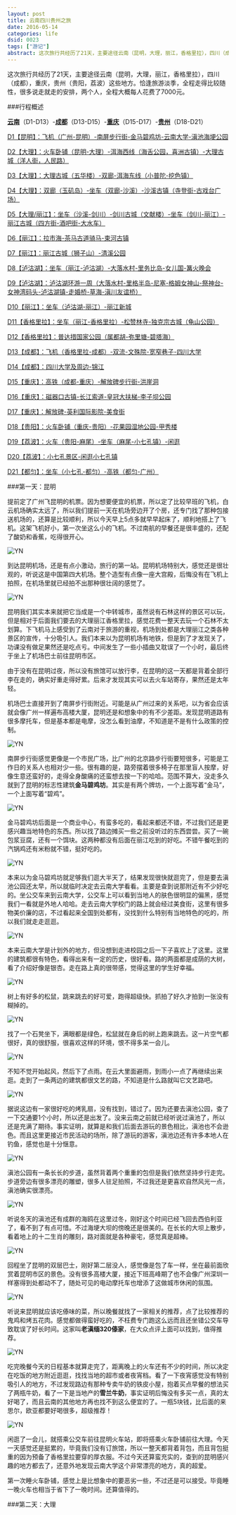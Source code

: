 ```yaml
---
layout: post
title: 云南四川贵州之旅
date: 2016-05-14
categories: life
dsid: 0023
tags: ["游记"]
abstract: 这次旅行共经历了21天，主要途径云南（昆明，大理，丽江，香格里拉），四川（成都），重庆，贵州（贵阳，荔波）这些地方。恰逢旅游淡季，全程走得比较随性，很多说走就走的安排，两个人，全程大概每人花费了7000元。
---
```


这次旅行共经历了21天，主要途径云南（昆明，大理，丽江，香格里拉），四川（成都），重庆，贵州（贵阳，荔波）这些地方。恰逢旅游淡季，全程走得比较随性，很多说走就走的安排，两个人，全程大概每人花费了7000元。

###行程概述

**<a HREF="#d1">云南</a>**（D1-D13）-**<a HREF="#d13">成都</a>**（D13-D15）-**<a HREF="#d15">重庆</a>**（D15-D17）-**<a HREF="#d18">贵州</a>**（D18-D21）

<a HREF="#d1">D1【昆明】：飞机（广州-昆明）-南屏步行街-金马碧鸡坊-云南大学-滇池海埂公园</a>

<a HREF="#d2">D2【大理】：火车卧铺（昆明-大理）-洱海西线（海舌公园，喜洲古镇）-大理古城（洋人街，人民路）</a>

<a HREF="#d3">D3【大理】：大理古城（五华楼）-双廊-洱海东线（小普陀-挖色镇）</a>

<a HREF="#d4">D4【大理】：双廊（玉矶岛）-坐车（双廊-沙溪）-沙溪古镇（寺登街-古戏台广场）</a>

<a HREF="#d5">D5【大理/丽江】：坐车（沙溪-剑川）-剑川古城（文献楼）-坐车（剑川-丽江）-丽江古城（四方街-酒吧街-大水车）</a>

<a HREF="#d6">D6【丽江】：拉市海-茶马古道骑马-束河古镇</a>

<a HREF="#d7">D7【丽江】：丽江古城（狮子山）-清溪公园</a>

<a HREF="#d8">D8【泸沽湖】：坐车（丽江-泸沽湖）-大落水村-里务比岛-女儿国-篝火晚会</a>

<a HREF="#d9">D9【泸沽湖】：泸沽湖环游一周（大落水村-里格半岛-尼塞-格姆女神山-祭神台-女神湾码头-泸沽湖镇-走婚桥-草海-滇川友谊桥）</a>

<a HREF="#d10">D10【丽江】：坐车（泸沽湖-丽江）-丽江新城</a>

<a HREF="#d11">D11【香格里拉】：坐车（丽江-香格里拉）-松赞林寺-独克宗古城（龟山公园）</a>

<a HREF="#d12">D12【香格里拉】：普达措国家公园（属都胡-弥里塘-碧塔海）</a>

<a HREF="#d13">D13【成都】：飞机（香格里拉-成都）-双流-文殊院-宽窄巷子-四川大学</a>

<a HREF="#d14">D14【成都】：四川大学及周边-锦江</a>

<a HREF="#d15">D15【重庆】：高铁（成都-重庆）-解放碑步行街-洪崖洞</a>

<a HREF="#d16">D16【重庆】：磁器口古镇-长江索道-皇冠大扶梯-李子坝公园</a>

<a HREF="#d17">D17【重庆】：解放碑-英利国际影院-美食街</a>

<a HREF="#d18">D18【贵阳】：火车卧铺（重庆-贵阳）-花果园湿地公园-甲秀楼</a>

<a HREF="#d19">D19【荔波】：火车（贵阳-麻尾）-坐车（麻尾-小七孔镇）-闲逛</a>

<a HREF="#d20">D20【荔波】：小七孔景区-闲逛小七孔镇</a>

<a HREF="#d21">D21【都匀】：坐车（小七孔-都匀）-高铁（都匀-广州）</a>

###<a name="d1">第一天：昆明</a>

提前定了广州飞昆明的机票。因为想要便宜的机票，所以定了比较早班的飞机，白云机场确实太远了，所以我们提前一天在机场旁边开了个房，还专门找了那种包接送机场的，还算是比较顺利，所以今天早上5点多就早早起床了，顺利地搭上了飞机。这架飞机好小，第一次坐这么小的飞机。不过南航的早餐还是很丰盛的，还配了酸奶和香蕉，吃得很开心。

![YN](/photo/Travel-to-Yunnan/IMG_6501.jpg)

到达昆明机场，还是有点小激动，旅行的第一站。昆明机场特别大，感觉还是很壮观的，听说这是中国第四大机场。整个造型有点像一座大宫殿，后悔没有在飞机上拍照，在机场里就已经拍不出那种很壮阔的感觉了。

![YN](/photo/Travel-to-Yunnan/IMG_6502.jpg)

昆明我们其实本来就把它当成是一个中转城市，虽然说有石林这样的景区可以玩，但是相对于后面我们要去的大理丽江香格里拉，感觉花费一整天去玩一个石林不太划算。下飞机马上感受到了云南对于旅游的重视，机场到处都是大理丽江之类各种景区的宣传，十分吸引人。我们本来以为昆明机场有地铁，但是到了才发现关了，功课没有做足果然还是吃点亏。中间发生了一些小插曲又耽误了一个小时，最后终于坐上了机场巴士前往昆明市区。

由于没有在昆明过夜，所以没有旅馆可以放行李，在昆明的这一天都是背着全部行李在走的，确实好重走得好累。后来才发现其实可以去火车站寄存，果然还是太年轻。

机场巴士直接开到了南屏步行街附近。可能是从广州过来的关系吧，以为省会应该就会像广州一样遍布高楼大厦，昆明还是和想象中的有不少差距。发现昆明道路有很多摩托车，但是基本都是电摩，没怎么看到油摩，不知道是不是有什么政策的控制。

![YN](/photo/Travel-to-Yunnan/IMG_6510.jpg)

南屏步行街感觉更像是一个市民广场，比广州的北京路步行街要短很多，可能是工作日的关系人也相对少一些。很有趣的是，路旁摆着很多椅子在那里盲人按摩，好像生意还蛮好的，走得全身酸痛的还蛮想去按一下的哈哈。范围不算大，没走多久就到了昆明的标志性建筑**金马碧鸡坊**。其实是有两个牌坊，一个上面写着“金马”，一个上面写着“碧鸡”。

![YN](/photo/Travel-to-Yunnan/IMG_6506.jpg)

金马碧鸡坊后面是一个商业中心，有蛮多吃的，看起来都还不错，不过我们还是更感兴趣当地特色的东西。所以找了路边摊买一些之前没听过的东西尝尝。买了一碗包浆豆腐，还有一个饵块。这两种都没有后面在丽江吃到的好吃。不错午餐吃到的汽锅鸡还有米粉就不错，挺好吃的。

![YN](/photo/Travel-to-Yunnan/IMG_6515.jpg)

本来以为金马碧鸡坊就足够我们逛大半天了，结果发现很快就逛完了，但是要去滇池公园还太早，所以就临时决定去云南大学看看。主要是查到说那附近有不少好吃的。坐公交车来到云南大学，公交车上可以看到当地人的肤色很明显的偏黑，感觉我们一看就是外地人哈哈。走去云南大学校门的路上就会经过美食街，这里有很多物美价廉的店，不过看起来全国到处都有，没找到什么特别有当地特色的吃的，所以我们就走走逛逛。

![YN](/photo/Travel-to-Yunnan/IMG_6516.jpg)

本来云南大学是计划外的地方，但没想到走进校园之后一下子喜欢上了这里。这里的建筑都很有特色，看得出来有一定的历史，很好看。路的两面都是成荫的大树，看了介绍好像是银杏。走在路上真的很带感，觉得这里的学生好幸福。

![YN](/photo/Travel-to-Yunnan/IMG_6524.jpg)

树上有好多的松鼠，跳来跳去的好可爱，跑得超级快。抓拍了好久才拍到一张没有糊掉的。

![YN](/photo/Travel-to-Yunnan/IMG_6522.jpg)

找了一个石凳坐下，满眼都是绿色，松鼠就在身后的树上跑来跳去。这一片空气都很好，真的很舒服，很喜欢这样的环境，恨不得多呆一会儿。

![YN](/photo/Travel-to-Yunnan/IMG_6523.jpg)

不知不觉开始起风，然后下了点雨。在云大里面避雨，到雨小一点了再继续出来逛。走到了一条两边的建筑都很文艺的路，不知道是什么路就叫它文艺路吧。

![YN](/photo/Travel-to-Yunnan/IMG_6526.jpg)

据说这边有一家很好吃的烤乳扇，没有找到，错过了。因为还要去滇池公园，查了一下交通要1个小时，所以还是出发了。没来云南之前就已经听说过滇池了，所以还是充满了期待。事实证明，就算是和我们后面去游玩的景色相比，滇池也不会逊色。而且这里更接近市民活动的场所，除了游玩的游客，滇池边还有许多本地人在钓鱼，感觉也是十分惬意。

![YN](/photo/Travel-to-Yunnan/IMG_6538.jpg)

滇池公园有一条长长的步道，虽然背着两个重重的包但是我们依然坚持步行走完。步道旁边有很多漂亮的雕塑，很多人驻足拍照，不过我还是更喜欢自然风光一点，滇池确实很漂亮。

![YN](/photo/Travel-to-Yunnan/IMG_6540.jpg)

听说冬天的滇池还有成群的海鸥在这里过冬，刚好这个时间已经飞回去西伯利亚了，看不到了有点可惜。不过海埂大坝的傍晚还是很美的。在长长的大坝上散步，看着地上的十二生肖的雕刻，路对面就是各种豪宅，感觉真是超棒。

![YN](/photo/Travel-to-Yunnan/IMG_6559.jpg)

回程坐了昆明的双层巴士，刚好第二层没人，感觉像是包了车一样，坐在最前面欣赏着昆明市区的景色。没有很多高楼大厦，接近下班高峰期了也不会像广州深圳一样塞得到处都动不了，随处可见的电动摩托车也增添了这做城市休闲的氛围。

![YN](/photo/Travel-to-Yunnan/IMG_6581.jpg)

听说来昆明就应该吃傣味的菜，所以晚餐就找了一家相关的推荐，点了比较推荐的鬼鸡和烤五花肉。感觉都做得蛮好吃的，不枉费专门跑这么远而且还坐错公交车导致耽误了好长时间。这家叫**老滇缅320傣家**，在大众点评上面可以找到，值得推荐。

![YN](/photo/Travel-to-Yunnan/IMG_6584.jpg)

吃完晚餐今天的日程基本就算走完了，距离晚上的火车还有不少的时间，所以决定在吃饭的地方附近逛逛，找找当地的超市或者夜宵档。看了一下夜宵感觉没有特别吸引人的地方，不过发现路边有那种专卖牛奶的铁皮小屋，抱着买点早餐的想法买了两瓶牛奶，看了一下是当地产的**雪兰牛奶**，事实证明后悔没有多买一点，真的太好喝了，而且云南的其他地方再也找不到这么便宜的了。一瓶5块钱，比后面的来思尔，欧亚都要好喝很多，超级推荐！

![YN](/photo/Travel-to-Yunnan/IMG_6589.jpg)

闲逛了一会儿，就搭乘公交车前往昆明火车站，即将搭乘火车卧铺前往大理。今天一天感觉还是挺累的，毕竟我们没有订旅馆，所以一整天都背着背包，而且背包挺重的因为预备了香格里拉要穿的厚衣服。不过今天还算蛮充实的，查到的昆明感兴趣的地方都去了，还意外地发现云南大学这个非常漂亮的地方，真的超爱。

第一次睡火车卧铺，感觉上是比想象中的要恶劣一些，不过还是可以接受。毕竟睡一晚火车也相当于省下了一晚时间。还算值得的。

###<a name="d1">第二天：大理</a>




